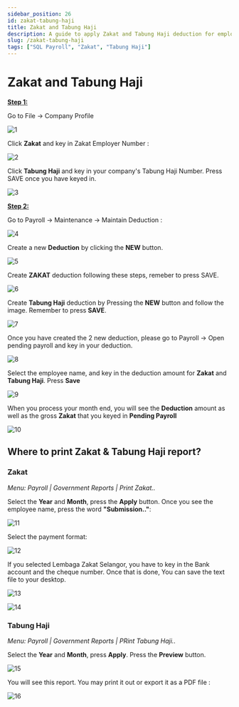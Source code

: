 ```yaml
---
sidebar_position: 26
id: zakat-tabung-haji
title: Zakat and Tabung Haji
description: A guide to apply Zakat and Tabung Haji deduction for employee
slug: /zakat-tabung-haji
tags: ["SQL Payroll", "Zakat", "Tabung Haji"]
---
```


# Zakat and Tabung Haji

**<ins>Step 1:</ins>**

Go to File -> Company Profile

![1](/img/payroll/zakat-tabung-haji/1.png)

Click **Zakat** and key in Zakat Employer Number :

![2](/img/payroll/zakat-tabung-haji/2.png)

Click **Tabung Haji** and key in your company's Tabung Haji Number. Press SAVE once you have keyed in.

![3](/img/payroll/zakat-tabung-haji/3.png)

**<ins>Step 2:</ins>**

Go to Payroll -> Maintenance -> Maintain Deduction :

![4](/img/payroll/zakat-tabung-haji/4.png)

Create a new **Deduction** by clicking the **NEW** button.

![5](/img/payroll/zakat-tabung-haji/5.png)

Create **ZAKAT** deduction following these steps, remeber to press SAVE.

![6](/img/payroll/zakat-tabung-haji/6.png)

Create **Tabung Haji** deduction by Pressing the **NEW** button and follow the image. Remember to press **SAVE**.

![7](/img/payroll/zakat-tabung-haji/7.png)

Once you have created the 2 new deduction, please go to Payroll -> Open pending payroll and key in your deduction.

![8](/img/payroll/zakat-tabung-haji/8.png)

Select the employee name, and key in the deduction amount for **Zakat** and **Tabung Haji**. Press **Save**

![9](/img/payroll/zakat-tabung-haji/9.png)

When you process your month end, you will see the **Deduction** amount as well as the gross **Zakat** that you keyed in **Pending Payroll**

![10](/img/payroll/zakat-tabung-haji/10.png)

## Where to print Zakat & Tabung Haji report?
### Zakat

*Menu: Payroll | Government Reports | Print Zakat..*

Select the **Year** and **Month**, press the **Apply** button. Once you see the employee name, press the word **"Submission.."**:

![11](/img/payroll/zakat-tabung-haji/11.png)

Select the payment format:

![12](/img/payroll/zakat-tabung-haji/12.png)

If you selected Lembaga Zakat Selangor, you have to key in the Bank account and the cheque number. Once that is done, You can save the text file to your desktop.

![13](/img/payroll/zakat-tabung-haji/13.png)

![14](/img/payroll/zakat-tabung-haji/14.png)

### Tabung Haji

*Menu: Payroll | Government Reports | PRint Tabung Haji..*

Select the **Year** and **Month**, press **Apply**. Press the **Preview** button.

![15](/img/payroll/zakat-tabung-haji/15.png)

You will see this report. You may print it out or export it as a PDF file :

![16](/img/payroll/zakat-tabung-haji/16.png)